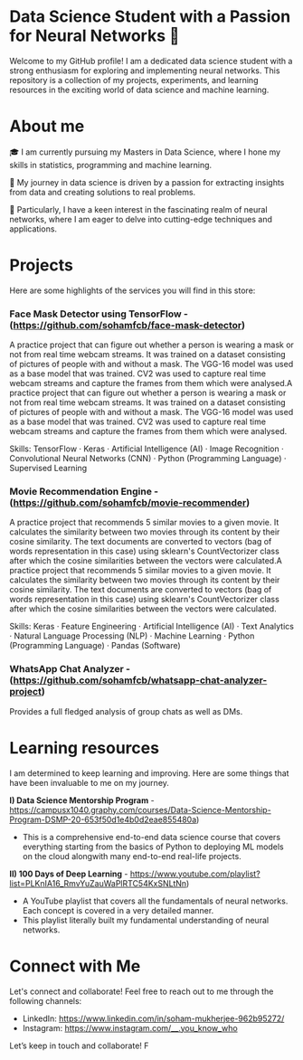 # Data Science Student with a Passion for Neural Networks 🧠

Welcome to my GitHub profile! I am a dedicated data science student with a strong enthusiasm for exploring and implementing neural networks. This repository is a collection of my projects, experiments, and learning resources in the exciting world of data science and machine learning.

# About me

🎓 I am currently pursuing my Masters in Data Science, where I hone my skills in statistics, programming and machine learning.

🚀 My journey in data science is driven by a passion for extracting insights from data and creating solutions to real problems.

🌟 Particularly, I have a keen interest in the fascinating realm of neural networks, where I am eager to delve into cutting-edge techniques and applications.

# Projects

Here are some highlights of the services you will find in this store:

### Face Mask Detector using TensorFlow - (https://github.com/sohamfcb/face-mask-detector)
A practice project that can figure out whether a person is wearing a mask or not from real time webcam streams. It was trained on a dataset consisting of pictures of people with and without a mask. The VGG-16 model was used as a base model that was trained. CV2 was used to capture real time webcam streams and capture the frames from them which were analysed.A practice project that can figure out whether a person is wearing a mask or not from real time webcam streams. It was trained on a dataset consisting of pictures of people with and without a mask. The VGG-16 model was used as a base model that was trained. CV2 was used to capture real time webcam streams and capture the frames from them which were analysed.

Skills: TensorFlow · Keras · Artificial Intelligence (AI) · Image Recognition · Convolutional Neural Networks (CNN) · Python (Programming Language) · Supervised Learning

### Movie Recommendation Engine - (https://github.com/sohamfcb/movie-recommender)
A practice project that recommends 5 similar movies to a given movie. It calculates the similarity between two movies through its content by their cosine similarity. The text documents are converted to vectors (bag of words representation in this case) using sklearn's CountVectorizer class after which the cosine similarities between the vectors were calculated.A practice project that recommends 5 similar movies to a given movie. It calculates the similarity between two movies through its content by their cosine similarity. The text documents are converted to vectors (bag of words representation in this case) using sklearn's CountVectorizer class after which the cosine similarities between the vectors were calculated.

 Skills: Keras · Feature Engineering · Artificial Intelligence (AI) · Text Analytics · Natural Language Processing (NLP) · Machine Learning · Python (Programming Language) · Pandas (Software) 

### WhatsApp Chat Analyzer - (https://github.com/sohamfcb/whatsapp-chat-analyzer-project)
Provides a full fledged analysis of group chats as well as DMs. 

# Learning resources

I am determined to keep learning and improving. Here are some things that have been invaluable to me on my journey.

**I) Data Science Mentorship Program** - https://campusx1040.graphy.com/courses/Data-Science-Mentorship-Program-DSMP-20-653f50d1e4b0d2eae855480a) 
- This is a comprehensive end-to-end data science course that covers everything starting from the basics of Python to deploying ML models on the cloud alongwith many end-to-end real-life projects.
  
**II) 100 Days of Deep Learning** - https://www.youtube.com/playlist?list=PLKnIA16_RmvYuZauWaPlRTC54KxSNLtNn)
- A YouTube playlist that covers all the fundamentals of neural networks. Each concept is covered in a very detailed manner.
- This playlist literally built my fundamental understanding of neural networks.

# Connect with Me

Let's connect and collaborate! Feel free to reach out to me through the following channels:

- LinkedIn: https://www.linkedin.com/in/soham-mukherjee-962b95272/
- Instagram: https://www.instagram.com/__.you_know_who


Let’s keep in touch and collaborate! F
